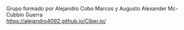 Grupo formado por Alejandro Cobo Marcos y Augusto Alexander Mc-Cubbin Guerra	
https://alejandro4092.github.io/Ciber.io/
